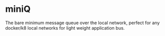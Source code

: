 # miniQ
The bare minimum message queue over the local network, perfect for any docker/k8 local networks for light weight application bus.
